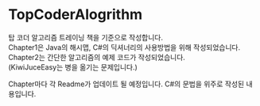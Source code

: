 # TopCoderAlogrithm

탑 코더 알고리즘 트레이닝 책을 기준으로 작성합니다.<br/>
Chapter1은 Java의 해시맵, C#의 딕셔너리의 사용방법을 위해 작성되었습니다.<br/>
Chapter2는 간단한 알고리즘의 예제 코드가 작성되었습니다.<br/>
(KiwiJuceEasy는 병을 옮기는 문제입니다.)

Chapter마다 각 Readme가 업데이트 될 예정입니다.
C#의 문법을 위주로 작성된 내용입니다.
